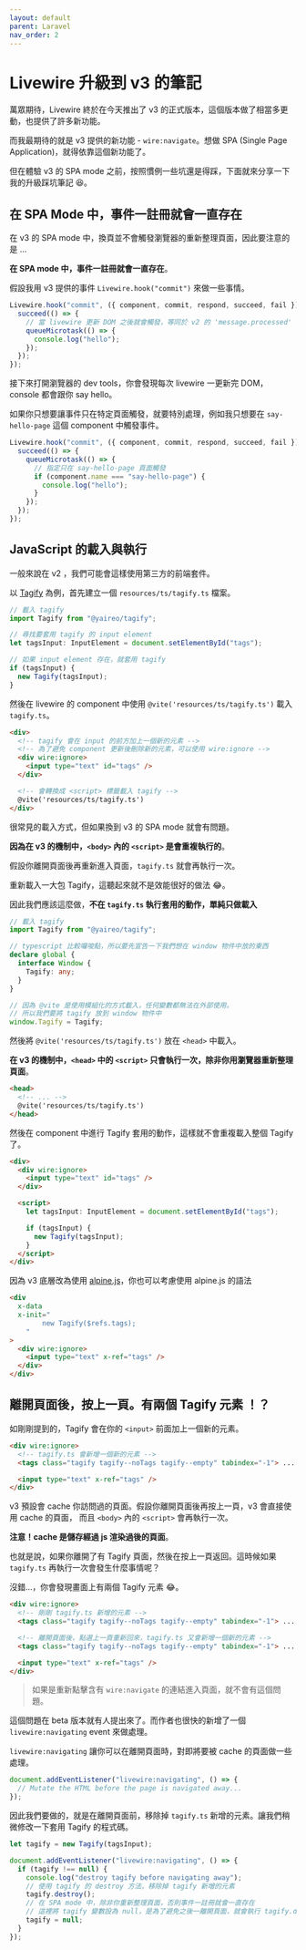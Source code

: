 ```yaml
---
layout: default
parent: Laravel
nav_order: 2
---
```


# Livewire 升級到 v3 的筆記

萬眾期待，Livewire 終於在今天推出了 v3 的正式版本，這個版本做了相當多更動，也提供了許多新功能。

而我最期待的就是 v3 提供的新功能 - `wire:navigate`。想做 SPA (Single Page Application)，就得依靠這個新功能了。

但在體驗 v3 的 SPA mode 之前，按照慣例一些坑還是得踩，下面就來分享一下我的升級踩坑筆記 😆。

## 在 SPA Mode 中，事件一註冊就會一直存在

在 v3 的 SPA mode 中，換頁並不會觸發瀏覽器的重新整理頁面，因此要注意的是 ...

**在 SPA mode 中，事件一註冊就會一直存在**。

假設我用 v3 提供的事件 `Livewire.hook("commit")` 來做一些事情。

```js
Livewire.hook("commit", ({ component, commit, respond, succeed, fail }) => {
  succeed(() => {
    // 當 livewire 更新 DOM 之後就會觸發，等同於 v2 的 'message.processed' 事件
    queueMicrotask(() => {
      console.log("hello");
    });
  });
});
```

接下來打開瀏覽器的 dev tools，你會發現每次 livewire 一更新完 DOM，console 都會跟你 say hello。

如果你只想要讓事件只在特定頁面觸發，就要特別處理，例如我只想要在 `say-hello-page` 這個 component 中觸發事件。

```js
Livewire.hook("commit", ({ component, commit, respond, succeed, fail }) => {
  succeed(() => {
    queueMicrotask(() => {
      // 指定只在 say-hello-page 頁面觸發
      if (component.name === "say-hello-page") {
        console.log("hello");
      }
    });
  });
});
```

## JavaScript 的載入與執行

一般來說在 v2 ，我們可能會這樣使用第三方的前端套件。

以 [Tagify](https://github.com/yairEO/tagify) 為例，首先建立一個 `resources/ts/tagify.ts` 檔案。

```ts
// 載入 tagify
import Tagify from "@yaireo/tagify";

// 尋找要套用 tagify 的 input element
let tagsInput: InputElement = document.setElementById("tags");

// 如果 input element 存在，就套用 tagify
if (tagsInput) {
  new Tagify(tagsInput);
}
```

然後在 livewire 的 component 中使用 `@vite('resources/ts/tagify.ts')` 載入 `tagify.ts`。

```html
<div>
  <!-- tagify 會在 input 的前方加上一個新的元素 -->
  <!-- 為了避免 component 更新後刪除新的元素，可以使用 wire:ignore -->
  <div wire:ignore>
    <input type="text" id="tags" />
  </div>

  <!-- 會轉換成 <script> 標籤載入 tagify -->
  @vite('resources/ts/tagify.ts')
</div>
```

很常見的載入方式，但如果換到 v3 的 SPA mode 就會有問題。

**因為在 v3 的機制中，`<body>` 內的 `<script>` 是會重複執行的**。

假設你離開頁面後再重新進入頁面，`tagify.ts` 就會再執行一次。

重新載入一大包 Tagify，這聽起來就不是效能很好的做法 😂。

因此我們應該這麼做，**不在 `tagify.ts` 執行套用的動作，單純只做載入**

```ts
// 載入 tagify
import Tagify from "@yaireo/tagify";

// typescript 比較囉唆點，所以要先宣告一下我們想在 window 物件中放的東西
declare global {
  interface Window {
    Tagify: any;
  }
}

// 因為 @vite 是使用模組化的方式載入，任何變數都無法在外部使用。
// 所以我們要將 tagify 放到 window 物件中
window.Tagify = Tagify;
```

然後將 `@vite('resources/ts/tagify.ts')` 放在 `<head>` 中載入。

**在 v3 的機制中，`<head>` 中的 `<script>` 只會執行一次，除非你用瀏覽器重新整理頁面**。

```html
<head>
  <!-- ... -->
  @vite('resources/ts/tagify.ts')
</head>
```

然後在 component 中進行 Tagify 套用的動作，這樣就不會重複載入整個 Tagify 了。

```html
<div>
  <div wire:ignore>
    <input type="text" id="tags" />
  </div>

  <script>
    let tagsInput: InputElement = document.setElementById("tags");

    if (tagsInput) {
      new Tagify(tagsInput);
    }
  </script>
</div>
```

因為 v3 底層改為使用 [alpine.js](https://alpinejs.dev/)，你也可以考慮使用 alpine.js 的語法

```html
<div
  x-data
  x-init="
        new Tagify($refs.tags);
    "
>
  <div wire:ignore>
    <input type="text" x-ref="tags" />
  </div>
</div>
```

## 離開頁面後，按上一頁。有兩個 Tagify 元素 ！？

如剛剛提到的，Tagify 會在你的 `<input>` 前面加上一個新的元素。

```html
<div wire:ignore>
  <!-- tagify.ts 會新增一個新的元素 -->
  <tags class="tagify tagify--noTags tagify--empty" tabindex="-1"> ... </tags>

  <input type="text" x-ref="tags" />
</div>
```

v3 預設會 cache 你訪問過的頁面。假設你離開頁面後再按上一頁，v3 會直接使用 cache 的頁面，
而且 `<body>` 內的 `<script>` 會再執行一次。

**注意！cache 是儲存經過 js 渲染過後的頁面**。

也就是說，如果你離開了有 Tagify 頁面，然後在按上一頁返回。這時候如果 `tagify.ts` 再執行一次會發生什麼事情呢？

沒錯...，你會發現畫面上有兩個 Tagify 元素 😂。

```html
<div wire:ignore>
  <!-- 剛剛 tagify.ts 新增的元素 -->
  <tags class="tagify tagify--noTags tagify--empty" tabindex="-1"> ... </tags>

  <!-- 離開頁面後，點選上一頁重新回來，tagify.ts 又會新增一個新的元素 -->
  <tags class="tagify tagify--noTags tagify--empty" tabindex="-1"> ... </tags>

  <input type="text" x-ref="tags" />
</div>
```

> 如果是重新點擊含有 `wire:navigate` 的連結進入頁面，就不會有這個問題。

這個問題在 beta 版本就有人提出來了。而作者也很快的新增了一個 `livewire:navigating` event 來做處理。

`livewire:navigating` 讓你可以在離開頁面時，對即將要被 cache 的頁面做一些處理。

```js
document.addEventListener("livewire:navigating", () => {
  // Mutate the HTML before the page is navigated away...
});
```

因此我們要做的，就是在離開頁面前，移除掉 `tagify.ts` 新增的元素。讓我們稍微修改一下套用 Tagify 的程式碼。

```js
let tagify = new Tagify(tagsInput);

document.addEventListener("livewire:navigating", () => {
  if (tagify !== null) {
    console.log("destroy tagify before navigating away");
    // 使用 tagify 的 destroy 方法，移除掉 tagify 新增的元素
    tagify.destroy();
    // 在 SPA mode 中，除非你重新整理頁面，否則事件一註冊就會一直存在
    // 這裡將 tagify 變數設為 null，是為了避免之後一離開頁面，就會執行 tagify.destroy() 造成錯誤
    tagify = null;
  }
});
```
